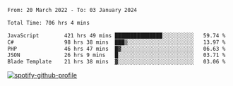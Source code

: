 <!--START_SECTION:waka-->

```txt
From: 20 March 2022 - To: 03 January 2024

Total Time: 706 hrs 4 mins

JavaScript        421 hrs 49 mins ███████████████░░░░░░░░░░   59.74 %
C#                98 hrs 38 mins  ███▒░░░░░░░░░░░░░░░░░░░░░   13.97 %
PHP               46 hrs 47 mins  █▓░░░░░░░░░░░░░░░░░░░░░░░   06.63 %
JSON              26 hrs 9 mins   █░░░░░░░░░░░░░░░░░░░░░░░░   03.71 %
Blade Template    21 hrs 38 mins  ▓░░░░░░░░░░░░░░░░░░░░░░░░   03.06 %
```

<!--END_SECTION:waka-->
[![spotify-github-profile](https://spotify-github-profile.vercel.app/api/view?uid=c00zprrvy9xiloa9qnco3hmng&cover_image=true&theme=novatorem&show_offline=false&background_color=121212&bar_color=53b14f&bar_color_cover=false)](https://spotify-github-profile.vercel.app/api/view?uid=c00zprrvy9xiloa9qnco3hmng&redirect=true)



